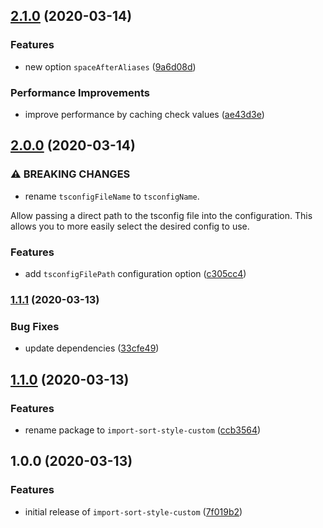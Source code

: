 ## [2.1.0](https://github.com/ifiokjr/import-sort-style-custom/compare/v2.0.0...v2.1.0) (2020-03-14)


### Features

* new option `spaceAfterAliases` ([9a6d08d](https://github.com/ifiokjr/import-sort-style-custom/commit/9a6d08dfed18ebe3c655209a7722e0eec76c161d))


### Performance Improvements

* improve performance by caching check values ([ae43d3e](https://github.com/ifiokjr/import-sort-style-custom/commit/ae43d3e1af49f41ee3b19da6f54f9d6636eebb2e))

## [2.0.0](https://github.com/ifiokjr/import-sort-style-custom/compare/v1.1.1...v2.0.0) (2020-03-14)


### ⚠ BREAKING CHANGES

* rename `tsconfigFileName` to `tsconfigName`.

Allow passing a direct path to the tsconfig file into the configuration.
This allows you to more easily select the desired config to use.

### Features

* add `tsconfigFilePath` configuration option ([c305cc4](https://github.com/ifiokjr/import-sort-style-custom/commit/c305cc476bf84309fd548b91cc5f8fe81dccf1b8))

### [1.1.1](https://github.com/ifiokjr/import-sort-style-custom/compare/v1.1.0...v1.1.1) (2020-03-13)


### Bug Fixes

* update dependencies ([33cfe49](https://github.com/ifiokjr/import-sort-style-custom/commit/33cfe497c96db2d4a955e350e7a7a80fa9374456))

## [1.1.0](https://github.com/ifiokjr/import-sort-style-custom/compare/v1.0.0...v1.1.0) (2020-03-13)


### Features

* rename package to `import-sort-style-custom` ([ccb3564](https://github.com/ifiokjr/import-sort-style-custom/commit/ccb356457a142aa58947590e8117de9a5d1f0322))

## 1.0.0 (2020-03-13)

### Features

- initial release of `import-sort-style-custom` ([7f019b2](https://github.com/ifiokjr/import-sort-style-custom/commit/7f019b24818581f884d2d43b4b6b34c093bc7bde))
